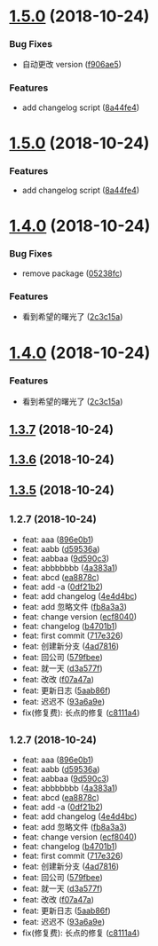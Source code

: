 <a name="1.5.0"></a>
# [1.5.0](https://github.com/sunshine940326/changelog-test/compare/v1.4.0...v1.5.0) (2018-10-24)


### Bug Fixes

* 自动更改 version ([f906ae5](https://github.com/sunshine940326/changelog-test/commit/f906ae5))


### Features

* add changelog script ([8a44fe4](https://github.com/sunshine940326/changelog-test/commit/8a44fe4))



<a name="1.5.0"></a>
# [1.5.0](https://github.com/sunshine940326/changelog-test/compare/v1.4.0...v1.5.0) (2018-10-24)


### Features

* add changelog script ([8a44fe4](https://github.com/sunshine940326/changelog-test/commit/8a44fe4))



<a name="1.4.0"></a>
# [1.4.0](https://github.com/sunshine940326/changelog-test/compare/v1.3.4...v1.4.0) (2018-10-24)


### Bug Fixes

* remove package ([05238fc](https://github.com/sunshine940326/changelog-test/commit/05238fc))


### Features

* 看到希望的曙光了 ([2c3c15a](https://github.com/sunshine940326/changelog-test/commit/2c3c15a))



<a name="1.4.0"></a>
# [1.4.0](https://github.com/sunshine940326/changelog-test/compare/v1.3.4...v1.4.0) (2018-10-24)


### Features

* 看到希望的曙光了 ([2c3c15a](https://github.com/sunshine940326/changelog-test/commit/2c3c15a))



<a name="1.3.7"></a>
## [1.3.7](https://github.com/sunshine940326/changelog-test/compare/v1.3.4...v1.3.7) (2018-10-24)



<a name="1.3.6"></a>
## [1.3.6](https://github.com/sunshine940326/changelog-test/compare/v1.3.4...v1.3.6) (2018-10-24)



<a name="1.3.5"></a>
## [1.3.5](https://github.com/sunshine940326/changelog-test/compare/v1.3.4...v1.3.5) (2018-10-24)



## <small>1.2.7 (2018-10-24)</small>

* feat: aaa ([896e0b1](https://github.com/sunshine940326/changelog-test/commit/896e0b1))
* feat: aabb ([d59536a](https://github.com/sunshine940326/changelog-test/commit/d59536a))
* feat: aabbaa ([9d590c3](https://github.com/sunshine940326/changelog-test/commit/9d590c3))
* feat: abbbbbbb ([4a383a1](https://github.com/sunshine940326/changelog-test/commit/4a383a1))
* feat: abcd ([ea8878c](https://github.com/sunshine940326/changelog-test/commit/ea8878c))
* feat: add -a ([0df21b2](https://github.com/sunshine940326/changelog-test/commit/0df21b2))
* feat: add changelog ([4e4d4bc](https://github.com/sunshine940326/changelog-test/commit/4e4d4bc))
* feat: add 忽略文件 ([fb8a3a3](https://github.com/sunshine940326/changelog-test/commit/fb8a3a3))
* feat: change version ([ecf8040](https://github.com/sunshine940326/changelog-test/commit/ecf8040))
* feat: changelog ([b4701b1](https://github.com/sunshine940326/changelog-test/commit/b4701b1))
* feat: first commit ([717e326](https://github.com/sunshine940326/changelog-test/commit/717e326))
* feat: 创建新分支 ([4ad7816](https://github.com/sunshine940326/changelog-test/commit/4ad7816))
* feat: 回公司 ([579fbee](https://github.com/sunshine940326/changelog-test/commit/579fbee))
* feat: 就一天 ([d3a577f](https://github.com/sunshine940326/changelog-test/commit/d3a577f))
* feat: 改改 ([f07a47a](https://github.com/sunshine940326/changelog-test/commit/f07a47a))
* feat: 更新日志 ([5aab86f](https://github.com/sunshine940326/changelog-test/commit/5aab86f))
* feat: 迟迟不 ([93a6a9e](https://github.com/sunshine940326/changelog-test/commit/93a6a9e))
* fix(修复费): 长点的修复 ([c8111a4](https://github.com/sunshine940326/changelog-test/commit/c8111a4))



## <small>1.2.7 (2018-10-24)</small>

* feat: aaa ([896e0b1](https://github.com/sunshine940326/changelog-test/commit/896e0b1))
* feat: aabb ([d59536a](https://github.com/sunshine940326/changelog-test/commit/d59536a))
* feat: aabbaa ([9d590c3](https://github.com/sunshine940326/changelog-test/commit/9d590c3))
* feat: abbbbbbb ([4a383a1](https://github.com/sunshine940326/changelog-test/commit/4a383a1))
* feat: abcd ([ea8878c](https://github.com/sunshine940326/changelog-test/commit/ea8878c))
* feat: add -a ([0df21b2](https://github.com/sunshine940326/changelog-test/commit/0df21b2))
* feat: add changelog ([4e4d4bc](https://github.com/sunshine940326/changelog-test/commit/4e4d4bc))
* feat: add 忽略文件 ([fb8a3a3](https://github.com/sunshine940326/changelog-test/commit/fb8a3a3))
* feat: change version ([ecf8040](https://github.com/sunshine940326/changelog-test/commit/ecf8040))
* feat: changelog ([b4701b1](https://github.com/sunshine940326/changelog-test/commit/b4701b1))
* feat: first commit ([717e326](https://github.com/sunshine940326/changelog-test/commit/717e326))
* feat: 创建新分支 ([4ad7816](https://github.com/sunshine940326/changelog-test/commit/4ad7816))
* feat: 回公司 ([579fbee](https://github.com/sunshine940326/changelog-test/commit/579fbee))
* feat: 就一天 ([d3a577f](https://github.com/sunshine940326/changelog-test/commit/d3a577f))
* feat: 改改 ([f07a47a](https://github.com/sunshine940326/changelog-test/commit/f07a47a))
* feat: 更新日志 ([5aab86f](https://github.com/sunshine940326/changelog-test/commit/5aab86f))
* feat: 迟迟不 ([93a6a9e](https://github.com/sunshine940326/changelog-test/commit/93a6a9e))
* fix(修复费): 长点的修复 ([c8111a4](https://github.com/sunshine940326/changelog-test/commit/c8111a4))



